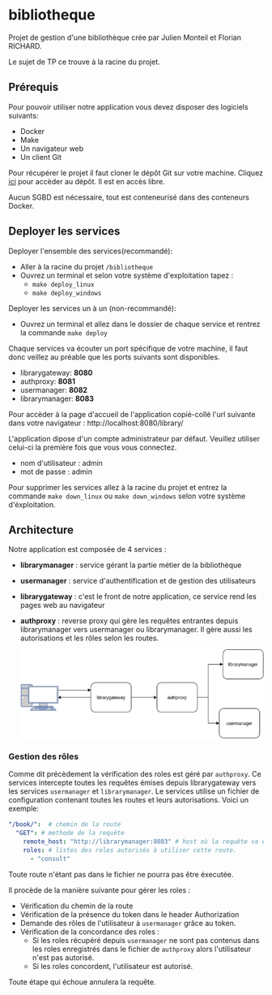 # bibliotheque
Projet de gestion d'une bibliothèque crée par Julien Monteil et Florian RICHARD.

Le sujet de TP ce trouve à la racine du projet. 

## Prérequis
Pour pouvoir utiliser notre application vous devez disposer des logiciels suivants:

 - Docker
 - Make
 - Un navigateur web
 - Un client Git
 
 Pour récupérer le projet il faut cloner le dépôt Git sur votre machine.
 Cliquez [ici](https://github.com/FloRichard/bibliotheque) pour accèder au dépôt. Il est en accès libre.
 
 Aucun SGBD est nécessaire, tout est conteneurisé dans des conteneurs Docker.

 
## Deployer les services
Deployer l'ensemble des services(recommandé): 
- Aller à la racine du projet `/bibliotheque`
- Ouvrez un terminal et selon votre système d'exploitation tapez :
    - `make deploy_linux`
    - `make deploy_windows`

Deployer les services un à un (non-recommandé):
- Ouvrez un terminal et allez dans le dossier de chaque service et rentrez la commande `make deploy`

Chaque services va écouter un port spécifique de votre machine, il faut donc veillez au préable que les ports suivants sont disponibles.
- librarygateway: **8080**
- authproxy:      **8081**
- usermanager:    **8082**
- librarymanager: **8083**


Pour accèder à la page d'accueil de l'application copié-collé l'url suivante dans votre navigateur : http://localhost:8080/library/

L'application dipose d'un compte administrateur par défaut. Veuillez utiliser celui-ci la première fois que vous vous connectez.
- nom d'utilisateur : admin
- mot de passe : admin

Pour supprimer les services allez à la racine du projet et entrez la commande `make down_linux` ou `make down_windows` selon votre système d'éxploitation.

 ## Architecture
 Notre application est composée de 4 services :
 - **librarymanager** : service gérant la partie métier de la bibliothèque
 - **usermanager** :  service d'authentification et de gestion des utilisateurs
 - **librarygateway** : c'est le front de notre application, ce service rend les pages web au navigateur
 - **authproxy** : reverse proxy qui gère les requêtes entrantes depuis librarymanager vers usermanager ou librarymanager. Il gère aussi les autorisations et les rôles selon les routes.
 
    ![enter image description here](archi_web_service.png)



### Gestion des rôles
Comme dit précèdement la vérification des roles est géré par `authproxy`. Ce services intercepte toutes les requêtes émises depuis librarygateway vers les services `usermanager` et `librarymanager`. 
Le services utilise un fichier de configuration contenant toutes les routes et leurs autorisations. Voici un exemple:

```YAML
"/book/":  # chemin de la route
  "GET": # methode de la requête
    remote_host: "http://librarymanager:8083" # host où la requête va être envoyée
    roles: # listes des roles autorisés à utiliser cette route.
      - "consult"
```
Toute route n'étant pas dans le fichier ne pourra pas être éxecutée.

Il procède de la manière suivante pour gérer les roles :
- Vérification du chemin de la route
- Vérification de la présence du token dans le header Authorization
- Demande des rôles de l'utilisateur à `usermanager` grâce au token.
- Vérification de la concordance des roles :
    - Si les roles récupéré depuis `usermanager` ne sont pas contenus dans les roles enregistrés dans le fichier de `authproxy` alors l'utilisateur n'est pas autorisé.
    - Si les roles concordent, l'utilisateur est autorisé. 

Toute étape qui échoue annulera la requête.
